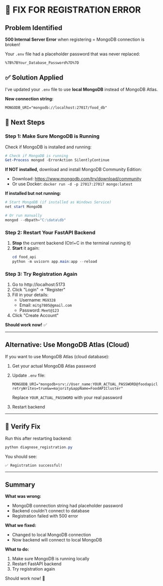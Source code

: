 # 🔧 FIX FOR REGISTRATION ERROR

## Problem Identified

**500 Internal Server Error** when registering = MongoDB connection is broken!

Your `.env` file had a placeholder password that was never replaced:
```
%7B%7BYour_Database_Password%7D%7D
```

## ✅ Solution Applied

I've updated your `.env` file to use **local MongoDB** instead of MongoDB Atlas.

**New connection string:**
```
MONGODB_URI="mongodb://localhost:27017/food_db"
```

## 🚀 Next Steps

### Step 1: Make Sure MongoDB is Running

Check if MongoDB is installed and running:

```powershell
# Check if MongoDB is running
Get-Process mongod -ErrorAction SilentlyContinue
```

**If NOT installed**, download and install MongoDB Community Edition:
- Download: https://www.mongodb.com/try/download/community
- Or use Docker: `docker run -d -p 27017:27017 mongo:latest`

**If installed but not running:**
```powershell
# Start MongoDB (if installed as Windows Service)
net start MongoDB

# Or run manually
mongod --dbpath="C:\data\db"
```

### Step 2: Restart Your FastAPI Backend

1. **Stop** the current backend (Ctrl+C in the terminal running it)
2. **Start** it again:
   ```powershell
   cd food_api
   python -m uvicorn app.main:app --reload
   ```

### Step 3: Try Registration Again

1. Go to http://localhost:5173
2. Click "Login" → "Register"
3. Fill in your details:
   - Username: `MG9328`
   - Email: `mitg7805@gmail.com`
   - Password: `Meet@123`
4. Click "Create Account"

**Should work now!** ✅

---

## Alternative: Use MongoDB Atlas (Cloud)

If you want to use MongoDB Atlas (cloud database):

1. Get your actual MongoDB Atlas password
2. Update `.env` file:
   ```
   MONGODB_URI="mongodb+srv://User_name:YOUR_ACTUAL_PASSWORD@foodapicluster.6z9sntm.mongodb.net/food_db?retryWrites=true&w=majority&appName=FoodAPICluster"
   ```
   Replace `YOUR_ACTUAL_PASSWORD` with your real password

3. Restart backend

---

## 🧪 Verify Fix

Run this after restarting backend:

```powershell
python diagnose_registration.py
```

You should see:
```
✅ Registration successful!
```

---

## Summary

**What was wrong:**
- MongoDB connection string had placeholder password
- Backend couldn't connect to database
- Registration failed with 500 error

**What we fixed:**
- Changed to local MongoDB connection
- Now backend will connect to local MongoDB

**What to do:**
1. Make sure MongoDB is running locally
2. Restart FastAPI backend
3. Try registration again

Should work now! 🎉
